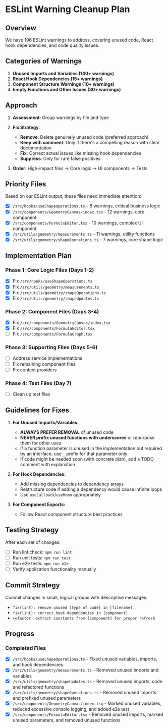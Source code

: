 # ESLint Warning Cleanup Plan

## Overview

We have 196 ESLint warnings to address, covering unused code, React hook dependencies, and code quality issues.

## Categories of Warnings

1. **Unused Imports and Variables (140+ warnings)**
2. **React Hook Dependencies (15+ warnings)**
3. **Component Structure Warnings (10+ warnings)**
4. **Empty Functions and Other Issues (30+ warnings)**

## Approach

1. **Assessment**: Group warnings by file and type
2. **Fix Strategy**:
   - **Remove**: Delete genuinely unused code (preferred approach)
   - **Keep with comment**: Only if there's a compelling reason with clear documentation
   - **Fix**: Correct actual issues like missing hook dependencies
   - **Suppress**: Only for rare false positives

3. **Order**: High-impact files → Core logic → UI components → Tests

## Priority Files

Based on our ESLint output, these files need immediate attention:

- [x] `/src/hooks/useShapeOperations.ts` - 8 warnings, critical business logic
- [x] `/src/components/GeometryCanvas/index.tsx` - 12 warnings, core component
- [x] `/src/components/FormulaEditor.tsx` - 10 warnings, complex UI component 
- [x] `/src/utils/geometry/measurements.ts` - 11 warnings, utility functions
- [x] `/src/utils/geometry/shapeOperations.ts` - 7 warnings, core shape logic

## Implementation Plan

### Phase 1: Core Logic Files (Days 1-2)

- [x] Fix `/src/hooks/useShapeOperations.ts`
- [x] Fix `/src/utils/geometry/measurements.ts`
- [x] Fix `/src/utils/geometry/shapeOperations.ts`
- [x] Fix `/src/utils/geometry/shapeUpdates.ts`

### Phase 2: Component Files (Days 3-4)

- [x] Fix `/src/components/GeometryCanvas/index.tsx`
- [x] Fix `/src/components/FormulaEditor.tsx`
- [ ] Fix `/src/components/FormulaGraph.tsx`

### Phase 3: Supporting Files (Days 5-6)

- [ ] Address service implementations
- [ ] Fix remaining component files
- [ ] Fix context providers

### Phase 4: Test Files (Day 7)

- [ ] Clean up test files

## Guidelines for Fixes

1. **For Unused Imports/Variables:**
   - **ALWAYS PREFER REMOVAL** of unused code
   - **NEVER prefix unused functions with underscores** or repurpose them for other uses
   - If a function parameter is unused in the implementation but required by an interface, use `_` prefix for that parameter only
   - If code might be needed soon (with concrete plan), add a TODO comment with explanation

2. **For Hook Dependencies:**
   - Add missing dependencies to dependency arrays
   - Restructure code if adding a dependency would cause infinite loops
   - Use `useCallback`/`useMemo` appropriately

3. **For Component Exports:**
   - Follow React component structure best practices

## Testing Strategy

After each set of changes:
- [ ] Run lint check: `npm run lint`
- [ ] Run unit tests: `npm run test`
- [ ] Run e2e tests: `npm run e2e`
- [ ] Verify application functionality manually

## Commit Strategy

Commit changes in small, logical groups with descriptive messages:
- `fix(lint): remove unused [type of code] in [filename]`
- `fix(lint): correct hook dependencies in [component]`
- `refactor: extract constants from [component] for proper refresh`

## Progress

### Completed Files
- [x] `/src/hooks/useShapeOperations.ts` - Fixed unused variables, imports, and hook dependencies 
- [x] `/src/utils/geometry/measurements.ts` - Removed unused imports and variables
- [x] `/src/utils/geometry/shapeUpdates.ts` - Removed unused imports, code and refactored functions 
- [x] `/src/utils/geometry/shapeOperations.ts` - Removed unused imports and prefixed unused parameters
- [x] `/src/components/GeometryCanvas/index.tsx` - Marked unused variables, reduced excessive console logging, and added e2e test
- [x] `/src/components/FormulaEditor.tsx` - Removed unused imports, marked unused parameters, and removed unused functions